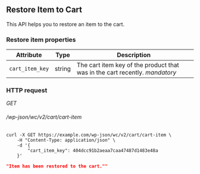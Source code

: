 ## Restore Item to Cart ##

This API helps you to restore an item to the cart.

### Restore item properties ###

| Attribute       | Type   | Description                                   |
| --------------- | ------ | --------------------------------------------- |
| `cart_item_key` | string | The cart item key of the product that was in the cart recently. <i class="label label-info">mandatory</i> |

### HTTP request ###

<div class="api-endpoint">
	<div class="endpoint-data">
		<i class="label label-get">GET</i>
		<h6>/wp-json/wc/v2/cart/cart-item</h6>
	</div>
</div>

```shell
curl -X GET https://example.com/wp-json/wc/v2/cart/cart-item \
	-H "Content-Type: application/json" \
	-d '{
		"cart_item_key": 404dcc91b2aeaa7caa47487d1483e48a
	}'
```

```json
"Item has been restored to the cart.""
```
